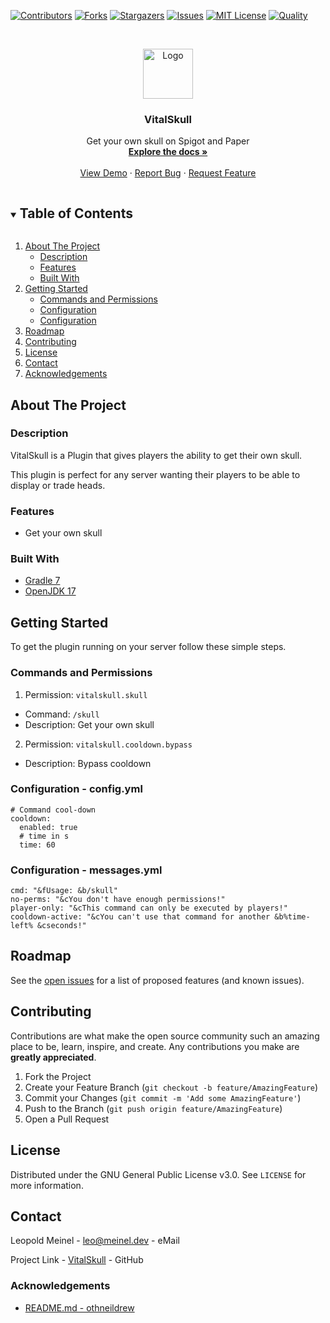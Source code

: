 <!-- PROJECT SHIELDS -->

[![Contributors][contributors-shield]][contributors-url]
[![Forks][forks-shield]][forks-url]
[![Stargazers][stars-shield]][stars-url]
[![Issues][issues-shield]][issues-url]
[![MIT License][license-shield]][license-url]
[![Quality][quality-shield]][quality-url]

<!-- PROJECT LOGO -->
<!--suppress ALL -->
<br />
<p align="center">
  <a href="https://github.com/LeoMeinel/VitalSkull">
    <img src="images/logo.png" alt="Logo" width="80" height="80">
  </a>

<h3 align="center">VitalSkull</h3>

  <p align="center">
    Get your own skull on Spigot and Paper
    <br />
    <a href="https://github.com/LeoMeinel/VitalSkull"><strong>Explore the docs »</strong></a>
    <br />
    <br />
    <a href="https://github.com/LeoMeinel/VitalSkull">View Demo</a>
    ·
    <a href="https://github.com/LeoMeinel/VitalSkull/issues">Report Bug</a>
    ·
    <a href="https://github.com/LeoMeinel/VitalSkull/issues">Request Feature</a>
  </p>

<!-- TABLE OF CONTENTS -->
<details open="open">
  <summary><h2 style="display: inline-block">Table of Contents</h2></summary>
  <ol>
    <li>
      <a href="#about-the-project">About The Project</a>
      <ul>
        <li><a href="#description">Description</a></li>
        <li><a href="#features">Features</a></li>
        <li><a href="#built-with">Built With</a></li>
      </ul>
    </li>
    <li>
      <a href="#getting-started">Getting Started</a>
      <ul>
        <li><a href="#commands-and-permissions">Commands and Permissions</a></li>
        <li><a href="#configuration - config.yml">Configuration</a></li>
		<li><a href="#configuration - messages.yml">Configuration</a></li>
      </ul>
    </li>
    <li><a href="#roadmap">Roadmap</a></li>
    <li><a href="#contributing">Contributing</a></li>
    <li><a href="#license">License</a></li>
    <li><a href="#contact">Contact</a></li>
    <li><a href="#acknowledgements">Acknowledgements</a></li>
  </ol>
</details>

<!-- ABOUT THE PROJECT -->

## About The Project

### Description

VitalSkull is a Plugin that gives players the ability to get their own skull.

This plugin is perfect for any server wanting their players to be able to display or trade heads.

### Features

- Get your own skull

### Built With

- [Gradle 7](https://docs.gradle.org/7.4/release-notes.html)
- [OpenJDK 17](https://openjdk.java.net/projects/jdk/17/)

<!-- GETTING STARTED -->

## Getting Started

To get the plugin running on your server follow these simple steps.

### Commands and Permissions

1. Permission: `vitalskull.skull`

- Command: `/skull`
- Description: Get your own skull

2. Permission: `vitalskull.cooldown.bypass`

- Description: Bypass cooldown

### Configuration - config.yml

```
# Command cool-down
cooldown:
  enabled: true
  # time in s
  time: 60
```

### Configuration - messages.yml

```
cmd: "&fUsage: &b/skull"
no-perms: "&cYou don't have enough permissions!"
player-only: "&cThis command can only be executed by players!"
cooldown-active: "&cYou can't use that command for another &b%time-left% &cseconds!"
```

<!-- ROADMAP -->

## Roadmap

See the [open issues](https://github.com/LeoMeinel/VitalFly/issues) for a list of proposed features (and known
issues).

<!-- CONTRIBUTING -->

## Contributing

Contributions are what make the open source community such an amazing place to be, learn, inspire, and create. Any
contributions you make are **greatly appreciated**.

1. Fork the Project
2. Create your Feature Branch (`git checkout -b feature/AmazingFeature`)
3. Commit your Changes (`git commit -m 'Add some AmazingFeature'`)
4. Push to the Branch (`git push origin feature/AmazingFeature`)
5. Open a Pull Request

<!-- LICENSE -->

## License

Distributed under the GNU General Public License v3.0. See `LICENSE` for more information.

<!-- CONTACT -->

## Contact

Leopold Meinel - [leo@meinel.dev](mailto:leo@meinel.dev) - eMail

Project Link - [VitalSkull](https://github.com/LeoMeinel/VitalSkull) - GitHub

<!-- ACKNOWLEDGEMENTS -->

### Acknowledgements

- [README.md - othneildrew](https://github.com/othneildrew/Best-README-Template)

<!-- MARKDOWN LINKS & IMAGES -->

[contributors-shield]: https://img.shields.io/github/contributors-anon/LeoMeinel/VitalSkull?style=for-the-badge
[contributors-url]: https://github.com/LeoMeinel/VitalSkull/graphs/contributors
[forks-shield]: https://img.shields.io/github/forks/LeoMeinel/VitalSkull?label=Forks&style=for-the-badge
[forks-url]: https://github.com/LeoMeinel/VitalSkull/network/members
[stars-shield]: https://img.shields.io/github/stars/LeoMeinel/VitalSkull?style=for-the-badge
[stars-url]: https://github.com/LeoMeinel/VitalSkull/stargazers
[issues-shield]: https://img.shields.io/github/issues/LeoMeinel/VitalSkull?style=for-the-badge
[issues-url]: https://github.com/LeoMeinel/VitalSkull/issues
[license-shield]: https://img.shields.io/github/license/LeoMeinel/VitalSkull?style=for-the-badge
[license-url]: https://github.com/LeoMeinel/VitalSkull/blob/main/LICENSE
[quality-shield]: https://img.shields.io/codefactor/grade/github/LeoMeinel/VitalSkull?style=for-the-badge
[quality-url]: https://www.codefactor.io/repository/github/LeoMeinel/VitalSkull
